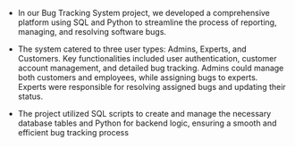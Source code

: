 * In our Bug Tracking System project, we developed a comprehensive platform using SQL and Python to streamline the process of reporting, managing, and resolving software bugs.
  
* The system catered to three user types: Admins, Experts, and Customers. Key functionalities included user authentication, customer account management, and detailed bug tracking. Admins could manage both customers and employees, while assigning bugs to experts. Experts were responsible for resolving assigned bugs and updating their status.
  
* The project utilized SQL scripts to create and manage the necessary database tables and Python for backend logic, ensuring a smooth and efficient bug tracking process
